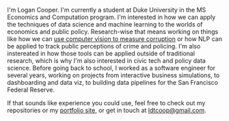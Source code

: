 I'm Logan Cooper. I'm currently a student at Duke University in the MS Economics and Computation program. I'm interested in how we can apply the techniques of data science and machine learning to the worlds of economics and public policy. Research-wise that means working on things like how we can [use computer vision to measure corruption](https://github.com/ldtcooper/ussr-obesity) or how NLP can be applied to track public perceptions of crime and policing. I'm also instereated in how those tools can be applied outside of traditional research, which is why I'm also interested in civic tech and policy data science.  Before going back to school, I worked as a software engineer for several years, working on projects from interactive business simulations, to dashboarding and data viz, to building data pipelines for the San Francisco Federal Reserve. 

If that sounds like experience you could use, feel free to check out my repositories or my [portfolio site](https://www.logan-cooper.com/), or get in touch at ldtcoop@gmail.com.
